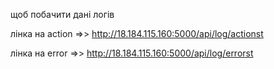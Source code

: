 
щоб побачити дані логів   

лінка на action =>> http://18.184.115.160:5000/api/log/actionst 

лінка на error =>>  http://18.184.115.160:5000/api/log/errorst   

